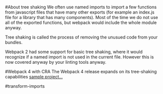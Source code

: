 

#About tree shaking
We often use named imports to import a few functions from javascript files that have many other exports (for example an index.js file for a library that has many components).
 Most of the time we do not use all of the exported functions, but webpack would include the whole module anyway.

Tree shaking is called the process of removing the unusued code from your bundles.

Webpack 2 had some support for basic tree shaking, where it would recognize if a named import is not used in the current file. However this is now covered anyway by your linting tools anyway.


#Webpack 4 with CRA
The Webpack 4 release expands on its tree-shaking capabilities
[sample project...](./webpack-4)

#transform-imports
